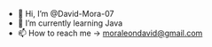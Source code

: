- 👋 Hi, I’m @David-Mora-07
- 🌱 I’m currently learning Java
- 📫 How to reach me -> moraleondavid@gmail.com


<!---
David-Mora-07/David-Mora-07 is a ✨ special ✨ repository because its `README.md` (this file) appears on your GitHub profile.
You can click the Preview link to take a look at your changes.
--->
